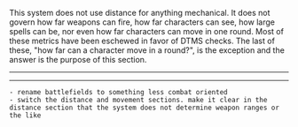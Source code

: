 This system does not use distance for anything mechanical. It does not govern how far weapons can fire, how far characters can see, how large spells can be, nor even how far characters can move in one round. Most of these metrics have been eschewed in favor of DTMS checks. The last of these, "how far can a character move in a round?", is the exception and the answer is the purpose of this section.

---

<!-- movement and distance
    zones and AUDs
    no battle grid, instead image+zone grid=battle map w/ zones
    -->

---

	- rename battlefields to something less combat oriented
	- switch the distance and movement sections. make it clear in the distance section that the system does not determine weapon ranges or the like